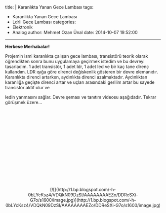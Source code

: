 title: |
  Karanlıkta Yanan Gece Lambası
tags:
  - Karanlıkta Yanan Gece Lambası
  - Ldrli Gece Lambası
categories:
  - Elektronik
  - Analog
author: Mehmet Ozan Ünal
date: 2014-10-07 19:52:00
---
**Herkese Merhabalar!**

Projemin ismi karanlıkta çalışan gece lambası, transistörü teorik olarak öğrendikten sonra bunu uygulamaya geçirmek istedim ve bu devreyi tasarladım. 1 adet transistör, 1 adet ldr, 1 adet led ve bir kaç tane direnç kullandım. LDR ışığa göre direnci değiskenlik gösteren bir devre elemanıdır. Karanlıkta direnci artarken, aydınlıkta direnci azalmaktadır. Aydınlıktan karanlığa geçişte direnci artar ve uçları arasındaki gerilim artar bu sayede transistör aktif olur ve </div>
<!-- more --> ledin yanmasını sağlar. Devre şeması ve tanıtım videosu aşağıdadır. Tekrar görüşmek üzere...  

<div class="separator" style="clear: both; text-align: center;"><object class="BLOGGER-youtube-video" classid="clsid:D27CDB6E-AE6D-11cf-96B8-444553540000" codebase="http://download.macromedia.com/pub/shockwave/cabs/flash/swflash.cab#version=6,0,40,0" data-thumbnail-src="https://i.ytimg.com/vi/JJU_npy0rms/0.jpg" height="266" width="320"><param name="movie" value="https://www.youtube.com/v/JJU_npy0rms?version=3&amp;f=user_uploads&amp;c=google-webdrive-0&amp;app=youtube_gdata"><param name="bgcolor" value="#FFFFFF"><param name="allowFullScreen" value="true"><embed width="320" height="266" src="https://www.youtube.com/v/JJU_npy0rms?version=3&amp;f=user_uploads&amp;c=google-webdrive-0&amp;app=youtube_gdata" allowfullscreen="true"></object></div>

<div class="separator" style="clear: both; text-align: center;">[![](http://1.bp.blogspot.com/-h-0bLYcKsz4/VDQkN09DzSI/AAAAAAAAEZo/DDReSXi-G7o/s1600/image.jpg)](http://1.bp.blogspot.com/-h-0bLYcKsz4/VDQkN09DzSI/AAAAAAAAEZo/DDReSXi-G7o/s1600/image.jpg)</div>